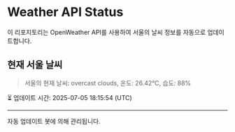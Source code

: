 
# Weather API Status

이 리포지토리는 OpenWeather API를 사용하여 서울의 날씨 정보를 자동으로 업데이트합니다.

## 현재 서울 날씨
> 서울의 현재 날씨: overcast clouds, 온도: 26.42°C, 습도: 88%

⏳ 업데이트 시간: 2025-07-05 18:15:54 (UTC)

---
자동 업데이트 봇에 의해 관리됩니다.
